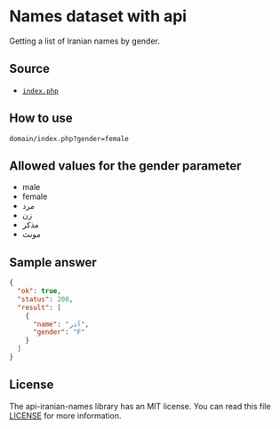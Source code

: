 # Names dataset with api
Getting a list of Iranian names by gender.

## Source
* [`index.php`](https://github.com/ehsan-shahbakhsh/api-iranian-names/blob/main/example/index.php)

## How to use
```
domain/index.php?gender=female
```

## Allowed values for the gender parameter
* male
* female
* مرد
* زن
* مذکر
* مونث


## Sample answer
```json
{
  "ok": true,
  "status": 200,
  "result": [
    {
      "name": "آذر",
      "gender": "F"
    }
  ]
}
```


## License
The api-iranian-names library has an MIT license. You can read this file [LICENSE](LICENSE) for more information.
